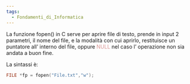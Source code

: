 ```yaml
---
tags:
  - Fondamenti_di_Informatica
---
```

La funzione fopen() in C serve per aprire file di testo, prende in input 2 parametri, il nome del file, e la modalità con cui aprirlo, restituisce un puntatore all’ interno del file, oppure <font color="#d99694">NULL</font> nel caso l’ operazione non sia andata a buon fine.

La sintassi è: 
```C
FILE *fp = fopen("File.txt","w");
```

